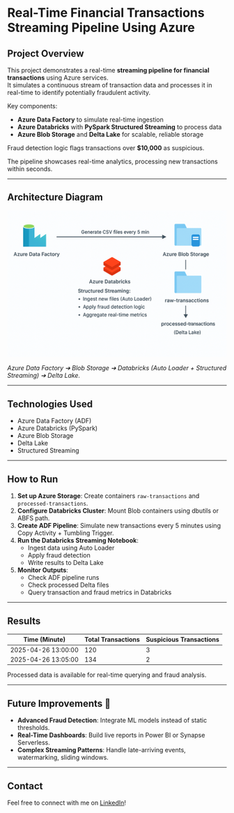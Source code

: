 # Real-Time Financial Transactions Streaming Pipeline Using Azure

## Project Overview

This project demonstrates a real-time **streaming pipeline for financial transactions** using Azure services.  
It simulates a continuous stream of transaction data and processes it in real-time to identify potentially fraudulent activity.

Key components:
- **Azure Data Factory** to simulate real-time ingestion
- **Azure Databricks** with **PySpark Structured Streaming** to process data
- **Azure Blob Storage** and **Delta Lake** for scalable, reliable storage

Fraud detection logic flags transactions over **$10,000** as suspicious.

The pipeline showcases real-time analytics, processing new transactions within seconds.

---

## Architecture Diagram

![Architecture Diagram](pipeline%20image.png)

*Azure Data Factory ➔ Blob Storage ➔ Databricks (Auto Loader + Structured Streaming) ➔ Delta Lake.*

---

## Technologies Used

- Azure Data Factory (ADF)
- Azure Databricks (PySpark)
- Azure Blob Storage
- Delta Lake
- Structured Streaming

---

## How to Run

1. **Set up Azure Storage**: Create containers `raw-transactions` and `processed-transactions`.
2. **Configure Databricks Cluster**: Mount Blob containers using dbutils or ABFS path.
3. **Create ADF Pipeline**: Simulate new transactions every 5 minutes using Copy Activity + Tumbling Trigger.
4. **Run the Databricks Streaming Notebook**: 
   - Ingest data using Auto Loader
   - Apply fraud detection
   - Write results to Delta Lake
5. **Monitor Outputs**: 
   - Check ADF pipeline runs
   - Check processed Delta files
   - Query transaction and fraud metrics in Databricks

---

## Results

| Time (Minute)        | Total Transactions | Suspicious Transactions |
|----------------------|--------------------|-------------------------|
| 2025-04-26 13:00:00  | 120                | 3                       |
| 2025-04-26 13:05:00  | 134                | 2                       |

Processed data is available for real-time querying and fraud analysis.

---

## Future Improvements 🚀

- **Advanced Fraud Detection**: Integrate ML models instead of static thresholds.
- **Real-Time Dashboards**: Build live reports in Power BI or Synapse Serverless.
- **Complex Streaming Patterns**: Handle late-arriving events, watermarking, sliding windows.

---

## Contact

Feel free to connect with me on [LinkedIn](https://www.linkedin.com/in/adarshvijay08/)!

